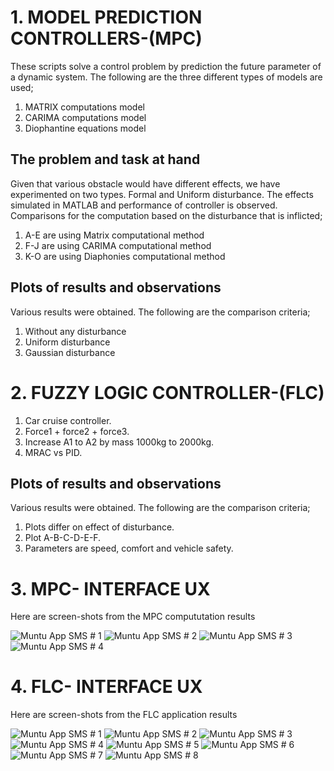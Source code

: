 # 1. MODEL PREDICTION CONTROLLERS-(MPC)

These scripts solve a control problem by prediction the future parameter of a dynamic system.  The following are the three different types of models are used; 
1. MATRIX computations model
2. CARIMA computations model
3. Diophantine equations model

## The problem and task at hand

Given that various obstacle would have different effects, we have experimented on two types.  Formal and Uniform disturbance. The effects simulated in MATLAB and performance of controller is observed. Comparisons for the computation based on the disturbance that is inflicted;
1. A-E are using Matrix computational method
2. F-J are using CARIMA computational method
3. K-O are using Diaphonies computational method

## Plots of results and observations

Various results were obtained. The following are the comparison criteria;
1. Without any disturbance
2. Uniform disturbance
3. Gaussian disturbance

# 2. FUZZY LOGIC CONTROLLER-(FLC)

1. Car cruise controller.
2. Force1 + force2 + force3.
3. Increase A1 to A2 by mass 1000kg to 2000kg.
4. MRAC vs PID.

## Plots of results and observations

Various results were obtained. The following are the comparison criteria;

1. Plots differ on effect of disturbance.
2. Plot A-B-C-D-E-F.
3. Parameters are speed, comfort and vehicle safety.


# 3. MPC- INTERFACE UX 
Here are screen-shots from the MPC compututation results

![ Muntu App SMS # 1 ](https://github.com/LINOSNCHENA/Monitoring-Fuzzy-Logic-Controller/blob/master/uxDP/MPC/page%20(1).png)
![ Muntu App SMS # 2 ](https://github.com/LINOSNCHENA/Monitoring-Fuzzy-Logic-Controller/blob/master/uxDP/MPC/page%20(2).png)
![ Muntu App SMS # 3 ](https://github.com/LINOSNCHENA/Monitoring-Fuzzy-Logic-Controller/blob/master/uxDP/MPC/page%20(3).png)
![ Muntu App SMS # 4 ](https://github.com/LINOSNCHENA/Monitoring-Fuzzy-Logic-Controller/blob/master/uxDP/MPC/page%20(4).png)

# 4. FLC- INTERFACE UX 
Here are screen-shots from the FLC application results

![ Muntu App SMS # 1 ](https://github.com/LINOSNCHENA/Monitoring-Fuzzy-Logic-Controller/blob/master/uxDP/FLC/page%20(1).png)
![ Muntu App SMS # 2 ](https://github.com/LINOSNCHENA/Monitoring-Fuzzy-Logic-Controller/blob/master/uxDP/FLC/page%20(2).png)
![ Muntu App SMS # 3 ](https://github.com/LINOSNCHENA/Monitoring-Fuzzy-Logic-Controller/blob/master/uxDP/FLC/page%20(3).png)
![ Muntu App SMS # 4 ](https://github.com/LINOSNCHENA/Monitoring-Fuzzy-Logic-Controller/blob/master/uxDP/FLC/page%20(4).png)
![ Muntu App SMS # 5 ](https://github.com/LINOSNCHENA/Monitoring-Fuzzy-Logic-Controller/blob/master/uxDP/FLC/page%20(5).png)
![ Muntu App SMS # 6 ](https://github.com/LINOSNCHENA/Monitoring-Fuzzy-Logic-Controller/blob/master/uxDP/FLC/page%20(6).png)
![ Muntu App SMS # 7 ](https://github.com/LINOSNCHENA/Monitoring-Fuzzy-Logic-Controller/blob/master/uxDP/FLC/page%20(7).png)
![ Muntu App SMS # 8 ](https://github.com/LINOSNCHENA/Monitoring-Fuzzy-Logic-Controller/blob/master/uxDP/FLC/page%20(8).png)
